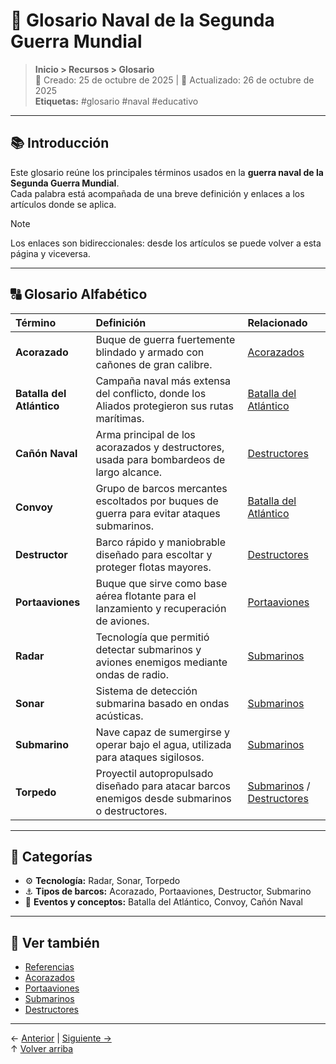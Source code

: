 # 📖 Glosario Naval de la Segunda Guerra Mundial

> **Inicio > Recursos > Glosario**  
> 📅 Creado: 25 de octubre de 2025 | 🔄 Actualizado: 26 de octubre de 2025  
> **Etiquetas:** #glosario #naval #educativo

---

## 📚 Introducción

Este glosario reúne los principales términos usados en la **guerra naval de la Segunda Guerra Mundial**.  
Cada palabra está acompañada de una breve definición y enlaces a los artículos donde se aplica.

> [!NOTE]
> Los enlaces son bidireccionales: desde los artículos se puede volver a esta página y viceversa.

---

## 🔠 Glosario Alfabético

| Término | Definición | Relacionado |
|:---------|:------------|:-------------|
| **Acorazado** | Buque de guerra fuertemente blindado y armado con cañones de gran calibre. | [Acorazados](acorazados.md) |
| **Batalla del Atlántico** | Campaña naval más extensa del conflicto, donde los Aliados protegieron sus rutas marítimas. | [Batalla del Atlántico](batalla-atlantico.md) |
| **Cañón Naval** | Arma principal de los acorazados y destructores, usada para bombardeos de largo alcance. | [Destructores](destructores.md) |
| **Convoy** | Grupo de barcos mercantes escoltados por buques de guerra para evitar ataques submarinos. | [Batalla del Atlántico](batalla-atlantico.md) |
| **Destructor** | Barco rápido y maniobrable diseñado para escoltar y proteger flotas mayores. | [Destructores](destructores.md) |
| **Portaaviones** | Buque que sirve como base aérea flotante para el lanzamiento y recuperación de aviones. | [Portaaviones](portaaviones.md) |
| **Radar** | Tecnología que permitió detectar submarinos y aviones enemigos mediante ondas de radio. | [Submarinos](submarino.md) |
| **Sonar** | Sistema de detección submarina basado en ondas acústicas. | [Submarinos](submarino.md) |
| **Submarino** | Nave capaz de sumergirse y operar bajo el agua, utilizada para ataques sigilosos. | [Submarinos](submarino.md) |
| **Torpedo** | Proyectil autopropulsado diseñado para atacar barcos enemigos desde submarinos o destructores. | [Submarinos](submarino.md) / [Destructores](destructores.md) |

---

## 📘 Categorías

- ⚙️ **Tecnología:** Radar, Sonar, Torpedo  
- ⚓ **Tipos de barcos:** Acorazado, Portaaviones, Destructor, Submarino  
- 🌊 **Eventos y conceptos:** Batalla del Atlántico, Convoy, Cañón Naval  

---

## 🔗 Ver también

- [Referencias](referencias.md)  
- [Acorazados](acorazados.md)  
- [Portaaviones](portaaviones.md)  
- [Submarinos](submarino.md)  
- [Destructores](destructores.md)  

---

← [Anterior](batalla-atlantico.md) | [Siguiente →](referencias.md)  
↑ [Volver arriba](#📖-glosario-naval-de-la-segunda-guerra-mundial)
